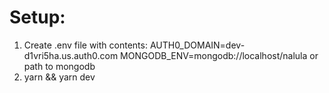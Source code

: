 # Setup:

1. Create .env file with contents:
   AUTH0_DOMAIN=dev-d1vri5ha.us.auth0.com
   MONGODB_ENV=mongodb://localhost/nalula or path to mongodb
1. yarn && yarn dev

